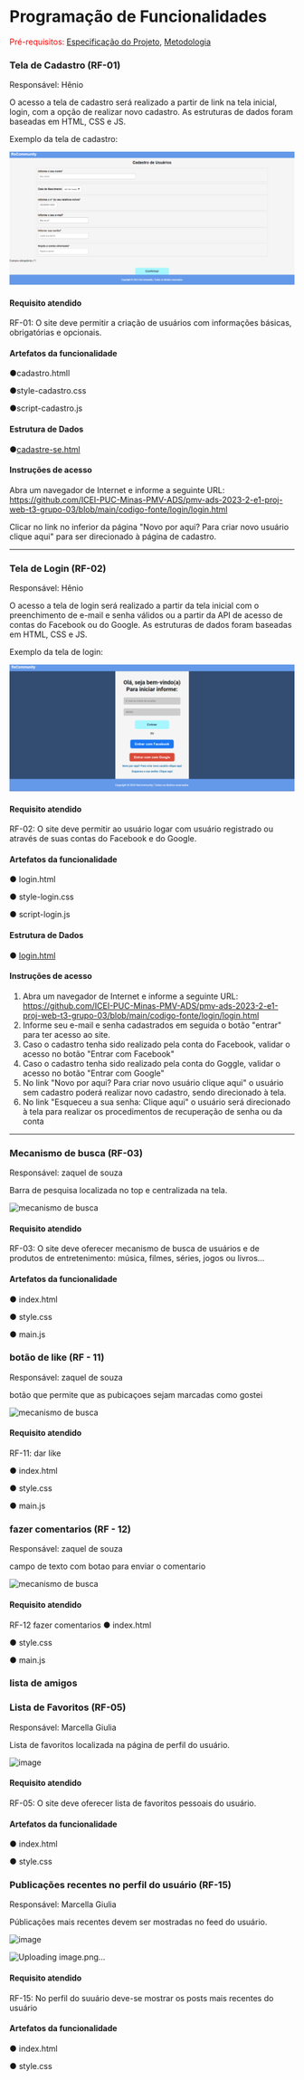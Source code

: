# Programação de Funcionalidades

<span style="color:red">Pré-requisitos: <a href="https://github.com/ICEI-PUC-Minas-PMV-ADS/pmv-ads-2023-2-e1-proj-web-t3-grupo-03/blob/main/documentos/02-Especifica%C3%A7%C3%A3o%20do%20Projeto.md"> Especificação do Projeto</a></span>, <a href="https://github.com/ICEI-PUC-Minas-PMV-ADS/pmv-ads-2023-2-e1-proj-web-t3-grupo-03/blob/main/documentos/03-Metodologia.md"> Metodologia</a>


### Tela de Cadastro (RF-01)

Responsável: Hênio 

O acesso a tela de cadastro será realizado a partir de link na tela inicial, login, com a opção de realizar novo cadastro. As estruturas de dados foram baseadas em HTML, CSS e JS.

Exemplo da tela de cadastro: 


![Untitled Diagram-Page-1 drawio](https://github.com/heniofontes/wireframesHenio/blob/main/telaCadastroHTML.png)



#### Requisito atendido

RF-01: O site deve permitir a criação de usuários com informações básicas, obrigatórias e opcionais.


#### Artefatos da funcionalidade

●cadastro.htmll

●style-cadastro.css

●script-cadastro.js




#### Estrutura de Dados

●[cadastre-se.html](https://github.com/ICEI-PUC-Minas-PMV-ADS/pmv-ads-2023-2-e1-proj-web-t3-grupo-03/blob/main/codigo-fonte/cadastro/cadastro.html)


#### Instruções de acesso

Abra um navegador de Internet e informe a seguinte URL: https://github.com/ICEI-PUC-Minas-PMV-ADS/pmv-ads-2023-2-e1-proj-web-t3-grupo-03/blob/main/codigo-fonte/login/login.html

Clicar  no link no inferior da página "Novo por aqui? Para criar novo usuário clique aqui" para ser direcionado à página de cadastro. 

<hr>

### Tela de Login (RF-02)

Responsável: Hênio 

O acesso a tela de login será realizado a partir da tela inicial com o preenchimento de e-mail e senha válidos ou a partir da API de acesso de contas do Facebook ou do Google.  As estruturas de dados foram baseadas em HTML, CSS e JS.

Exemplo da tela de login: 


![pagina-login](https://github.com/heniofontes/wireframesHenio/blob/main/telaLogin.png)


#### Requisito atendido

RF-02: O site deve permitir ao usuário logar com usuário registrado ou através de suas contas do Facebook e do Google.

#### Artefatos da funcionalidade

●	login.html 

●	style-login.css

●	script-login.js



#### Estrutura de Dados

●	[login.html](https://github.com/ICEI-PUC-Minas-PMV-ADS/pmv-ads-2023-2-e1-proj-web-t3-grupo-03/blob/main/codigo-fonte/login/login.html)



#### Instruções de acesso
1.	Abra um navegador de Internet e informe a seguinte URL: https://github.com/ICEI-PUC-Minas-PMV-ADS/pmv-ads-2023-2-e1-proj-web-t3-grupo-03/blob/main/codigo-fonte/login/login.html
2.	Informe seu e-mail e senha cadastrados em seguida o botão "entrar" para ter acesso ao site. 
3.	Caso o cadastro tenha sido realizado pela conta do Facebook, validar o acesso no botão "Entrar com Facebook"
4.  Caso o cadastro tenha sido realizado pela conta do Goggle, validar o acesso no botão "Entrar com Google" 
5.  No link "Novo por aqui? Para criar novo usuário clique aqui" o usuário sem cadastro poderá realizar novo cadastro, sendo direcionado à tela.
6.  No link "Esqueceu a sua senha: Clique aqui" o usuário será direcionado à tela para realizar os procedimentos de recuperação de senha ou da conta


<hr>


### Mecanismo de busca (RF-03)

Responsável: zaquel de souza 

Barra de pesquisa localizada no top e centralizada na tela.


![mecanismo de busca](https://i.imgur.com/PYT6dEy.png)


#### Requisito atendido

RF-03: O site deve oferecer mecanismo de busca de usuários e de produtos de entretenimento: música, filmes, séries, jogos ou livros...

#### Artefatos da funcionalidade

●	index.html 

●	style.css

●	main.js

### botão de like (RF - 11)
Responsável: zaquel de souza 

botão que permite que as pubicaçoes sejam marcadas como gostei

![mecanismo de busca](https://i.imgur.com/XqPMKrS.png)

#### Requisito atendido
RF-11: dar like

●	index.html 

●	style.css

●	main.js

### fazer comentarios (RF - 12)
Responsável: zaquel de souza 

campo de texto com botao para enviar o comentario

![mecanismo de busca](https://i.imgur.com/1TbQx2E.png)

#### Requisito atendido
RF-12	fazer comentarios
●	index.html 

●	style.css

●	main.js

### lista de amigos

### Lista de Favoritos (RF-05)

Responsável: Marcella Giulia

Lista de favoritos localizada na página de perfil do usuário.

![image](https://github.com/ICEI-PUC-Minas-PMV-ADS/pmv-ads-2023-2-e1-proj-web-t3-grupo-03/assets/144858258/360432e0-79a2-481c-8d0d-d4380e7b7852)


#### Requisito atendido

RF-05: O site deve oferecer lista de favoritos pessoais do usuário.

#### Artefatos da funcionalidade

●	index.html 

●	style.css

### Publicações recentes no perfil do usuário (RF-15)

Responsável: Marcella Giulia

Públicações mais recentes devem ser mostradas no feed do usuário.

![image](https://github.com/ICEI-PUC-Minas-PMV-ADS/pmv-ads-2023-2-e1-proj-web-t3-grupo-03/assets/144858258/1ce50edd-1b7a-4622-a9a9-67b6390e0d09)

![Uploading image.png…]()


#### Requisito atendido

RF-15: No perfil do suuário deve-se mostrar os posts mais recentes do usuário

#### Artefatos da funcionalidade

●	index.html 

●	style.css
